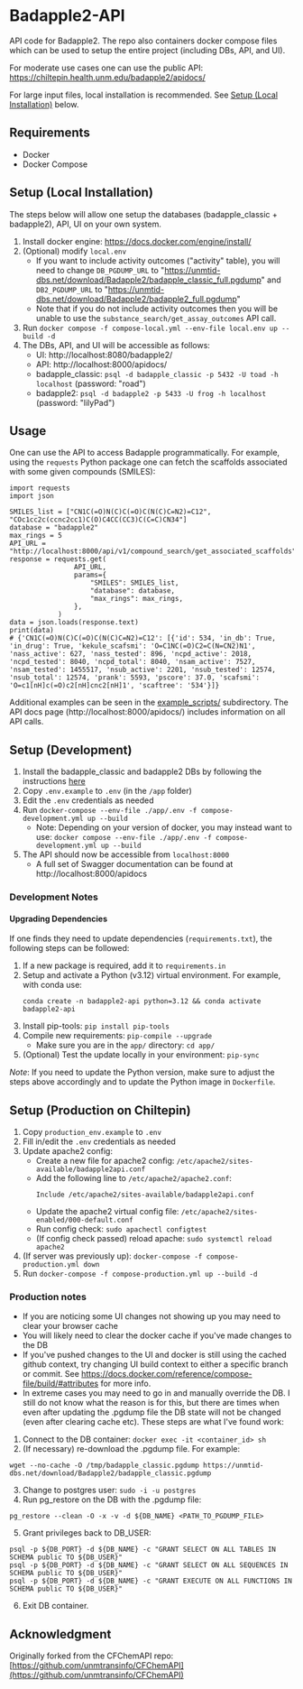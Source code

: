 # Badapple2-API
API code for Badapple2. The repo also containers docker compose files which can be used to setup the entire project (including DBs, API, and UI).

For moderate use cases one can use the public API:
https://chiltepin.health.unm.edu/badapple2/apidocs/

For large input files, local installation is recommended. See [Setup (Local Installation)](#setup-local-installation) below.
## Requirements
* Docker
* Docker Compose

## Setup (Local Installation)
The steps below will allow one setup the databases (badapple_classic + badapple2), API, UI on your own system.
1. Install docker engine: https://docs.docker.com/engine/install/
2. (Optional) modify `local.env`
    * If you want to include activity outcomes ("activity" table), you will need to change `DB_PGDUMP_URL` to "https://unmtid-dbs.net/download/Badapple2/badapple_classic_full.pgdump" and `DB2_PGDUMP_URL` to "https://unmtid-dbs.net/download/Badapple2/badapple2_full.pgdump"
    * Note that if you do not include activity outcomes then you will be unable to use the `substance_search/get_assay_outcomes` API call.
3. Run `docker compose -f compose-local.yml --env-file local.env up --build -d`
4. The DBs, API, and UI will be accessible as follows:
    * UI: http://localhost:8080/badapple2/
    * API: http://localhost:8000/apidocs/
    * badapple_classic: `psql -d badapple_classic -p 5432 -U toad -h localhost` (password: "road")
    * badapple2: `psql -d badapple2 -p 5433 -U frog -h localhost` (password: "lilyPad")

## Usage
One can use the API to access Badapple programmatically. For example, using the `requests` Python package one can fetch the scaffolds associated with some given compounds (SMILES):
```
import requests
import json

SMILES_list = ["CN1C(=O)N(C)C(=O)C(N(C)C=N2)=C12", "COc1cc2c(ccnc2cc1)C(O)C4CC(CC3)C(C=C)CN34"]
database = "badapple2"
max_rings = 5
API_URL = "http://localhost:8000/api/v1/compound_search/get_associated_scaffolds" 
response = requests.get(
                API_URL,
                params={
                    "SMILES": SMILES_list,
                    "database": database,
                    "max_rings": max_rings,
                },
            )
data = json.loads(response.text)
print(data)
# {'CN1C(=O)N(C)C(=O)C(N(C)C=N2)=C12': [{'id': 534, 'in_db': True, 'in_drug': True, 'kekule_scafsmi': 'O=C1NC(=O)C2=C(N=CN2)N1', 'nass_active': 627, 'nass_tested': 896, 'ncpd_active': 2018, 'ncpd_tested': 8040, 'ncpd_total': 8040, 'nsam_active': 7527, 'nsam_tested': 1455517, 'nsub_active': 2201, 'nsub_tested': 12574, 'nsub_total': 12574, 'prank': 5593, 'pscore': 37.0, 'scafsmi': 'O=c1[nH]c(=O)c2[nH]cnc2[nH]1', 'scaftree': '534'}]}
```
Additional examples can be seen in the [example_scripts/](example_scripts/) subdirectory. The API docs page (http://localhost:8000/apidocs/) includes information on all API calls.

## Setup (Development)
1. Install the badapple_classic and badapple2 DBs by following the instructions [here](https://github.com/unmtransinfo/Badapple2/blob/main/README.md)
2. Copy `.env.example` to `.env` (in the `/app` folder)
3. Edit the `.env` credentials as needed
4. Run `docker-compose --env-file ./app/.env -f compose-development.yml up --build`
    * Note: Depending on your version of docker, you may instead want to use: `docker compose --env-file ./app/.env -f compose-development.yml up --build`
5. The API should now be accessible from `localhost:8000`
   * A full set of Swagger documentation can be found at http://localhost:8000/apidocs

### Development Notes
#### Upgrading Dependencies
If one finds they need to update dependencies (`requirements.txt`), the following steps can be followed:
1. If a new package is required, add it to `requirements.in`
2. Setup and activate a Python (v3.12) virtual environment. For example, with conda use:
    ```
    conda create -n badapple2-api python=3.12 && conda activate badapple2-api
    ```
3. Install pip-tools: `pip install pip-tools`
4. Compile new requirements: `pip-compile --upgrade`
    * Make sure you are in the `app/` directory: `cd app/`
5. (Optional) Test the update locally in your environment: `pip-sync`

*Note*: If you need to update the Python version, make sure to adjust the steps above accordingly and to update the Python image in `Dockerfile`.

## Setup (Production on Chiltepin)
1. Copy `production_env.example` to `.env`
2. Fill in/edit the `.env` credentials as needed
3. Update apache2 config:
    * Create a new file for apache2 config: `/etc/apache2/sites-available/badapple2api.conf`
    * Add the following line to `/etc/apache2/apache2.conf`: 
        ```
        Include /etc/apache2/sites-available/badapple2api.conf
        ```
    * Update the apache2 virtual config file: `/etc/apache2/sites-enabled/000-default.conf`
    * Run config check: `sudo apachectl configtest`
    * (If config check passed) reload apache: `sudo systemctl reload apache2`
4. (If server was previously up): `docker-compose -f compose-production.yml down`
5. Run `docker-compose -f compose-production.yml up --build -d`

### Production notes
* If you are noticing some UI changes not showing up you may need to clear your browser cache
* You will likely need to clear the docker cache if you've made changes to the DB
* If you've pushed changes to the UI and docker is still using the cached github context, try changing UI build context to either a specific branch or commit. See https://docs.docker.com/reference/compose-file/build/#attributes for more info.
* In extreme cases you may need to go in and manually override the DB. I still do not know what the reason is for this, but there are times when even after updating the .pgdump file the DB state will not be changed (even after clearing cache etc). These steps are what I've found work:
1. Connect to the DB container: `docker exec -it <container_id> sh`
2. (If necessary) re-download the .pgdump file. For example:
```
wget --no-cache -O /tmp/badapple_classic.pgdump https://unmtid-dbs.net/download/Badapple2/badapple_classic.pgdump
```
3. Change to postgres user: `sudo -i -u postgres`
4. Run pg_restore on the DB with the .pgdump file: 
```
pg_restore --clean -O -x -v -d ${DB_NAME} <PATH_TO_PGDUMP_FILE>
```
5. Grant privileges back to DB_USER:
```
psql -p ${DB_PORT} -d ${DB_NAME} -c "GRANT SELECT ON ALL TABLES IN SCHEMA public TO ${DB_USER}" 
psql -p ${DB_PORT} -d ${DB_NAME} -c "GRANT SELECT ON ALL SEQUENCES IN SCHEMA public TO ${DB_USER}"
psql -p ${DB_PORT} -d ${DB_NAME} -c "GRANT EXECUTE ON ALL FUNCTIONS IN SCHEMA public TO ${DB_USER}"
```
6. Exit DB container.


## Acknowledgment
Originally forked from the CFChemAPI repo:
[https://github.com/unmtransinfo/CFChemAPI](https://github.com/unmtransinfo/CFChemAPI)
